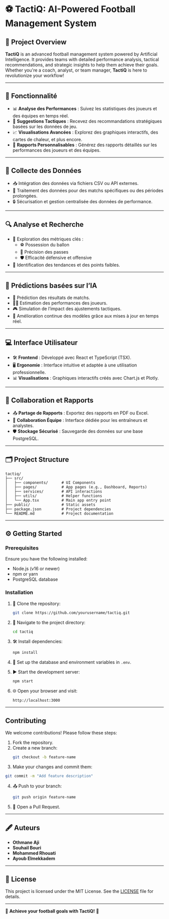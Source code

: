 
# ⚽ TactiQ: AI-Powered Football Management System  

## 🌟 Project Overview  

**TactiQ** is an advanced football management system powered by Artificial Intelligence. It provides teams with detailed performance analysis, tactical recommendations, and strategic insights to help them achieve their goals. Whether you're a coach, analyst, or team manager, **TactiQ** is here to revolutionize your workflow!  

---

## 🚀 Fonctionnalité  

- 📊 **Analyse des Performances** : Suivez les statistiques des joueurs et des équipes en temps réel.  
- 🧠 **Suggestions Tactiques** : Recevez des recommandations stratégiques basées sur les données de jeu.  
- 📈 **Visualisations Avancées** : Explorez des graphiques interactifs, des cartes de chaleur, et plus encore.  
- 📝 **Rapports Personnalisables** : Générez des rapports détaillés sur les performances des joueurs et des équipes.  

---

## 📂 Collecte des Données  

- 📥 Intégration des données via fichiers CSV ou API externes.  
- 🔄 Traitement des données pour des matchs spécifiques ou des périodes prolongées.  
- 🔒 Sécurisation et gestion centralisée des données de performance.  

---

## 🔍 Analyse et Recherche  

- 🔬 Exploration des métriques clés :  
  - ⚽ Possession du ballon  
  - 🎯 Précision des passes  
  - 🛡️ Efficacité défensive et offensive  
- 📌 Identification des tendances et des points faibles.  

---

## 🤖 Prédictions basées sur l’IA  

- 📅 Prédiction des résultats de matchs.  
- 🏃‍♂️ Estimation des performances des joueurs.  
- 🎮 Simulation de l’impact des ajustements tactiques.  
- 🔧 Amélioration continue des modèles grâce aux mises à jour en temps réel.  

---

## 💻 Interface Utilisateur  

- 🛠️ **Frontend** : Développé avec React et TypeScript (TSX).  
- 🖥️ **Ergonomie** : Interface intuitive et adaptée à une utilisation professionnelle.  
- 📊 **Visualisations** : Graphiques interactifs créés avec Chart.js et Plotly.  

---

## 🤝 Collaboration et Rapports  

- 📤 **Partage de Rapports** : Exportez des rapports en PDF ou Excel.  
- 👥 **Collaboration Équipe** : Interface dédiée pour les entraîneurs et analystes.  
- 🛡️ **Stockage Sécurisé** : Sauvegarde des données sur une base PostgreSQL.  

---

## 🗂️ Project Structure  

```
tactiq/
├── src/
│   ├── components/      # UI Components
│   ├── pages/           # App pages (e.g., Dashboard, Reports)
│   ├── services/        # API interactions
│   ├── utils/           # Helper functions
│   └── App.tsx          # Main app entry point
├── public/              # Static assets
├── package.json         # Project dependencies
└── README.md            # Project documentation
```  

---

## ⚙️ Getting Started  

### Prerequisites  

Ensure you have the following installed:  
-  Node.js (v16 or newer)  
-  npm or yarn  
-  PostgreSQL database  

### Installation  

1. 📂 Clone the repository:  
   ```bash
   git clone https://github.com/yourusername/tactiq.git
   ```  

2. 📁 Navigate to the project directory:  
   ```bash
   cd tactiq
   ```  

3. 🛠️ Install dependencies:  
   ```bash
   npm install
   ```  

4. 🔧 Set up the database and environment variables in `.env`.  

5. ▶️ Start the development server:  
   ```bash
   npm start
   ```  

6. 🌐 Open your browser and visit:  
   ```
   http://localhost:3000
   ```  

---

##  Contributing  

We welcome contributions! Please follow these steps:  

1.  Fork the repository.  
2. Create a new branch:  
   ```bash
   git checkout -b feature-name
   ```  
3.  Make your changes and commit them:  
   ```bash
   git commit -m "Add feature description"
   ```  
4. 📤 Push to your branch:  
   ```bash
   git push origin feature-name
   ```  
5. 🔄 Open a Pull Request.  

---

## 🖋️ Auteurs  

- **Othmane Aji**  
- **Souhail Bouri**  
- **Mohammed Rhouati**  
- **Ayoub Elmekkadem**  

---

## 📜 License  

This project is licensed under the MIT License. See the [LICENSE](LICENSE) file for details.  

---

🎯 **Achieve your football goals with TactiQ!** 🚀  
```  
